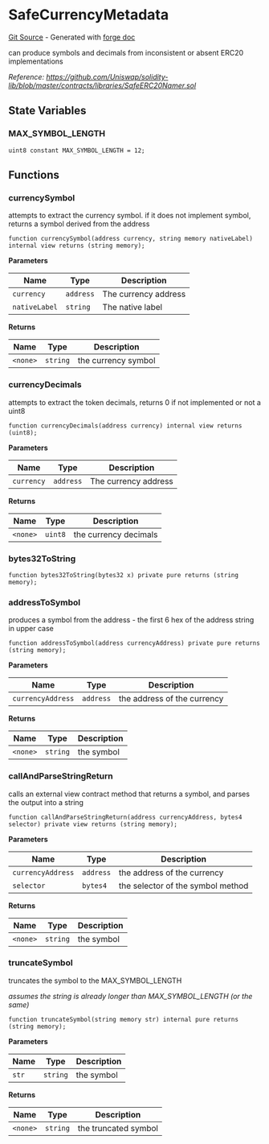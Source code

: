 # SafeCurrencyMetadata
[Git Source](https://github.com/uniswap/v4-periphery/blob/ea2bf2e1ba6863bb809fc2ff791744f308c4a26d/src/libraries/SafeCurrencyMetadata.sol) - Generated with [forge doc](https://book.getfoundry.sh/reference/forge/forge-doc)

can produce symbols and decimals from inconsistent or absent ERC20 implementations

*Reference: https://github.com/Uniswap/solidity-lib/blob/master/contracts/libraries/SafeERC20Namer.sol*


## State Variables
### MAX_SYMBOL_LENGTH

```solidity
uint8 constant MAX_SYMBOL_LENGTH = 12;
```


## Functions
### currencySymbol

attempts to extract the currency symbol. if it does not implement symbol, returns a symbol derived from the address


```solidity
function currencySymbol(address currency, string memory nativeLabel) internal view returns (string memory);
```
**Parameters**

|Name|Type|Description|
|----|----|-----------|
|`currency`|`address`|The currency address|
|`nativeLabel`|`string`|The native label|

**Returns**

|Name|Type|Description|
|----|----|-----------|
|`<none>`|`string`|the currency symbol|


### currencyDecimals

attempts to extract the token decimals, returns 0 if not implemented or not a uint8


```solidity
function currencyDecimals(address currency) internal view returns (uint8);
```
**Parameters**

|Name|Type|Description|
|----|----|-----------|
|`currency`|`address`|The currency address|

**Returns**

|Name|Type|Description|
|----|----|-----------|
|`<none>`|`uint8`|the currency decimals|


### bytes32ToString


```solidity
function bytes32ToString(bytes32 x) private pure returns (string memory);
```

### addressToSymbol

produces a symbol from the address - the first 6 hex of the address string in upper case


```solidity
function addressToSymbol(address currencyAddress) private pure returns (string memory);
```
**Parameters**

|Name|Type|Description|
|----|----|-----------|
|`currencyAddress`|`address`|the address of the currency|

**Returns**

|Name|Type|Description|
|----|----|-----------|
|`<none>`|`string`|the symbol|


### callAndParseStringReturn

calls an external view contract method that returns a symbol, and parses the output into a string


```solidity
function callAndParseStringReturn(address currencyAddress, bytes4 selector) private view returns (string memory);
```
**Parameters**

|Name|Type|Description|
|----|----|-----------|
|`currencyAddress`|`address`|the address of the currency|
|`selector`|`bytes4`|the selector of the symbol method|

**Returns**

|Name|Type|Description|
|----|----|-----------|
|`<none>`|`string`|the symbol|


### truncateSymbol

truncates the symbol to the MAX_SYMBOL_LENGTH

*assumes the string is already longer than MAX_SYMBOL_LENGTH (or the same)*


```solidity
function truncateSymbol(string memory str) internal pure returns (string memory);
```
**Parameters**

|Name|Type|Description|
|----|----|-----------|
|`str`|`string`|the symbol|

**Returns**

|Name|Type|Description|
|----|----|-----------|
|`<none>`|`string`|the truncated symbol|


